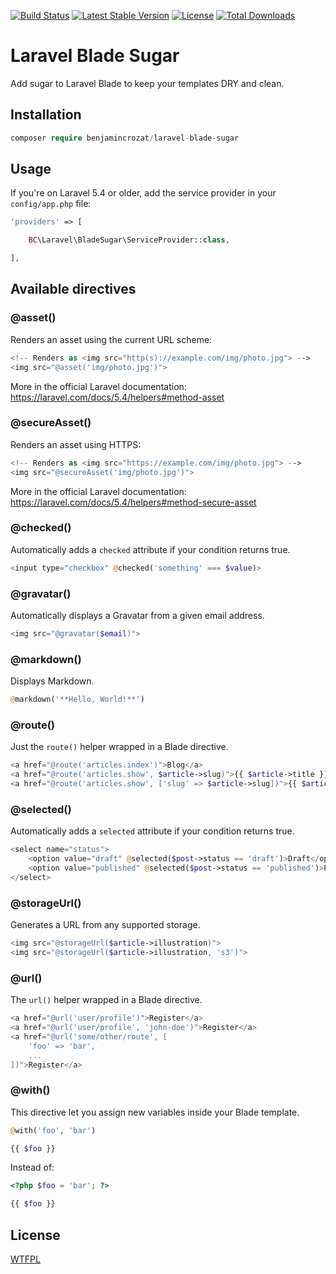 [![Build Status](https://travis-ci.org/benjamincrozat/laravel-blade-sugar.svg?branch=master)](https://travis-ci.org/benjamincrozat/laravel-blade-sugar)
[![Latest Stable Version](https://poser.pugx.org/benjamincrozat/laravel-blade-sugar/v/stable)](https://packagist.org/packages/benjamincrozat/laravel-blade-sugar)
[![License](https://poser.pugx.org/benjamincrozat/laravel-blade-sugar/license)](https://packagist.org/packages/benjamincrozat/laravel-blade-sugar)
[![Total Downloads](https://poser.pugx.org/benjamincrozat/laravel-blade-sugar/downloads)](https://packagist.org/packages/benjamincrozat/laravel-blade-sugar)

# Laravel Blade Sugar

Add sugar to Laravel Blade to keep your templates DRY and clean.

## Installation

```php
composer require benjamincrozat/laravel-blade-sugar
```

## Usage

If you're on Laravel 5.4 or older, add the service provider in your ```config/app.php``` file:

```php
'providers' => [

    BC\Laravel\BladeSugar\ServiceProvider::class,

],
```

## Available directives

### @asset()

Renders an asset using the current URL scheme:

```php
<!-- Renders as <img src="http(s)://example.com/img/photo.jpg"> -->
<img src="@asset('img/photo.jpg')">
```

More in the official Laravel documentation: https://laravel.com/docs/5.4/helpers#method-asset

### @secureAsset()

Renders an asset using HTTPS:

```php
<!-- Renders as <img src="https://example.com/img/photo.jpg"> -->
<img src="@secureAsset('img/photo.jpg')">
```

More in the official Laravel documentation: https://laravel.com/docs/5.4/helpers#method-secure-asset

### @checked()

Automatically adds a `checked` attribute if your condition returns true.

```php
<input type="checkbox" @checked('something' === $value)>
```

### @gravatar()

Automatically displays a Gravatar from a given email address.

```php
<img src="@gravatar($email)">
```

### @markdown()

Displays Markdown.

```php
@markdown('**Hello, World!**')
```

### @route()

Just the `route()` helper wrapped in a Blade directive.

```php
<a href="@route('articles.index')">Blog</a>
<a href="@route('articles.show', $article->slug)">{{ $article->title }}</a>
<a href="@route('articles.show', ['slug' => $article->slug])">{{ $article->title }}</a>
```

### @selected()

Automatically adds a `selected` attribute if your condition returns true.

```php
<select name="status">
    <option value="draft" @selected($post->status == 'draft')>Draft</option>
    <option value="published" @selected($post->status == 'published')>Published</option>
</select>
```

### @storageUrl()

Generates a URL from any supported storage.

```php
<img src="@storageUrl($article->illustration)">
<img src="@storageUrl($article->illustration, 's3')">
```

### @url()

The `url()` helper wrapped in a Blade directive.

```php
<a href="@url('user/profile')">Register</a>
<a href="@url('user/profile', 'john-doe')">Register</a>
<a href="@url('some/other/route', [
    'foo' => 'bar',
    ...
])">Register</a>
```

### @with()

This directive let you assign new variables inside your Blade template.

```php
@with('foo', 'bar')

{{ $foo }}
```

Instead of:

```php
<?php $foo = 'bar'; ?>

{{ $foo }}
```

## License

[WTFPL](http://www.wtfpl.net/about/)
